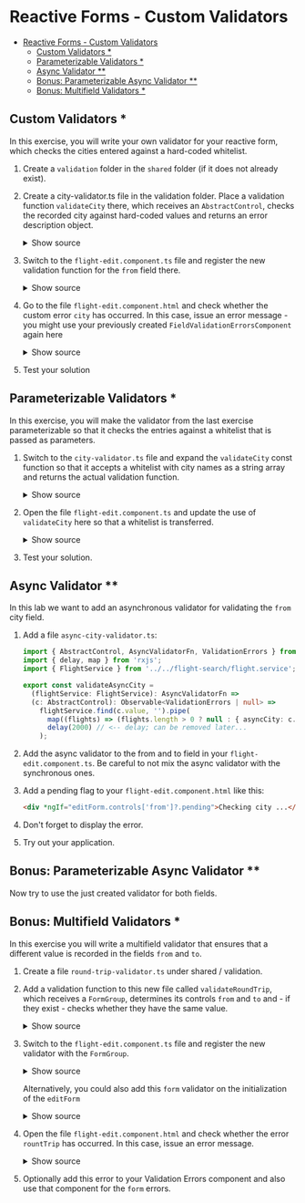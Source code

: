 # Reactive Forms - Custom Validators

- [Reactive Forms - Custom Validators](#reactive-forms---custom-validators)
  - [Custom Validators \*](#custom-validators-)
  - [Parameterizable Validators \*](#parametrizable-validators-)
  - [Async Validator \*\*](#async-validator-)
  - [Bonus: Parameterizable Async Validator \*\*](#bonus-parametrizable-async-validator-)
  - [Bonus: Multifield Validators \*](#bonus-multifield-validators-)

## Custom Validators \*

In this exercise, you will write your own validator for your reactive form, which checks the cities entered against a hard-coded whitelist.

1. Create a `validation` folder in the `shared` folder (if it does not already exist).

2. Create a city-validator.ts file in the validation folder. Place a validation function `validateCity` there, which receives an `AbstractControl`, checks the recorded city against hard-coded values and returns an error description object.

   <details>
   <summary>Show source</summary>
   <p>

   ```typescript
   import { AbstractControl, ValidationErrors } from '@angular/forms';

   export const validateCity = (c: AbstractControl): ValidationErrors | null => {
     const validCities: string[] = ['Graz', 'Wien', 'Hamburg', 'Berlin'];

     if (c.value && !validCities.includes(c.value)) {
       return {
         city: {
           actualValue: c.value,
           validCities: validCities.join(', ')
         }
       };
     }

     return null;
   };
   ```

   </p>
   </details>

3. Switch to the `flight-edit.component.ts` file and register the new validation function for the `from` field there.

   <details>
   <summary>Show source</summary>
   <p>

   ```typescript
   [...]
   import { validateCity } from '[...]';

   @Component({
     [...]
   })
   export class FlightEditComponent {
     [...]

     readonly editForm = this.fb.group({
       [...]
       from: ['', [[...], validateCity]],
       [...]
     });
   }
   ```

   </p>
   </details>

4. Go to the file `flight-edit.component.html` and check whether the custom error `city` has occurred. In this case, issue an error message - you might use your previously created `FieldValidationErrorsComponent` again here

   <details>
   <summary>Show source</summary>
   <p>

   ```html
   [...]
   <!-- better use your Validation Errors component -->
   <div *ngIf="editForm.controls['from']?.hasError('city')" class="text-danger">...city...</div>
   [...]
   ```

   </p>
   </details>

5. Test your solution

## Parameterizable Validators \*

In this exercise, you will make the validator from the last exercise parameterizable so that it checks the entries against a whitelist that is passed as parameters.

1. Switch to the `city-validator.ts` file and expand the `validateCity` const function so that it accepts a whitelist with city names as a string array and returns the actual validation function.

   <details>
   <summary>Show source</summary>
   <p>

   ```typescript
   import { AbstractControl, ValidationErrors, ValidatorFn } from '@angular/forms';

   export const validateCity =
     (validCities: string[]): ValidatorFn =>
     (c: AbstractControl): ValidationErrors | null => {
       if (c.value && !validCities.includes(c.value)) {
         return {
           city: {
             actualCity: c.value,
             validCities: validCities.join(', ')
           }
         };
       }

       return null;
     };
   ```

   </p>
   </details>

2. Open the file `flight-edit.component.ts` and update the use of `validateCity` here so that a whitelist is transferred.

   <details>
   <summary>Show source</summary>
   <p>

   ```typescript
   [...]

   readonly editForm = this.fb.group({
     [...]
     from: ['', [[...], validateCity(['Graz', 'Wien', 'Hamburg', 'Berlin'])]],
     [...]
   });

   [...]
   ```

   </p>
   </details>

3. Test your solution.

## Async Validator \*\*

In this lab we want to add an asynchronous validator for validating the `from` city field.

1. Add a file `async-city-validator.ts`:

   ```typescript
   import { AbstractControl, AsyncValidatorFn, ValidationErrors } from '@angular/forms';
   import { delay, map } from 'rxjs';
   import { FlightService } from '../../flight-search/flight.service';

   export const validateAsyncCity =
     (flightService: FlightService): AsyncValidatorFn =>
     (c: AbstractControl): Observable<ValidationErrors | null> =>
       flightService.find(c.value, '').pipe(
         map((flights) => (flights.length > 0 ? null : { asyncCity: c.value })),
         delay(2000) // <-- delay; can be removed later...
       );
   ```

2. Add the async validator to the from and to field in your `flight-edit.component.ts`. Be careful to not mix the async validator with the synchronous ones.

3. Add a pending flag to your `flight-edit.component.html` like this:

   ```html
   <div *ngIf="editForm.controls['from']?.pending">Checking city ...</div
   ```

4. Don't forget to display the error.

5. Try out your application.

## Bonus: Parameterizable Async Validator \*\*

Now try to use the just created validator for both fields.

## Bonus: Multifield Validators \*

In this exercise you will write a multifield validator that ensures that a different value is recorded in the fields `from` and `to`.

1. Create a file `round-trip-validator.ts` under shared / validation.

2. Add a validation function to this new file called `validateRoundTrip`, which receives a `FormGroup`, determines its controls `from` and `to` and - if they exist - checks whether they have the same value.

   <details>
   <summary>Show source</summary>
   <p>

   ```typescript
   import { AbstractControl, FormGroup, ValidationErrors } from '@angular/forms';

   export const validateRoundTrip = (c: AbstractControl): ValidationErrors | null => {
     const formGroup = c as FormGroup;
     const fromCtrl = formGroup.controls['from'];
     const toCtrl = formGroup.controls['to'];

     if (!fromCtrl || !toCtrl || !fromCtrl.value) {
       return null;
     }

     if (fromCtrl.value === toCtrl.value) {
       return { roundTrip: true };
     }

     return null;
   };
   ```

   </p>
   </details>

3. Switch to the `flight-edit.component.ts` file and register the new validator with the `FormGroup`.

    <details>
    <summary>Show source</summary>
    <p>

   ```typescript
   [...]
   import { validateRountTrip } from '[...]';

   @Component({
     [...]
   })
   export class FlightEditComponent {
     [...]

     constructor([...]) {
       [...]

       this.editForm.validator = validateRoundTrip;
     }

     [...]
   }
   ```

    </p>
    </details>

   Alternatively, you could also add this `form` validator on the initialization of the `editForm`

    <details>
    <summary>Show source</summary>
    <p>

   ```typescript
   [...]
   import { validateRountTrip } from '[...]';

   @Component({
     [...]
   })
   export class FlightEditComponent {
     [...]

     readonly editForm = this.fb.group(
       {
         id: [0, Validators.required],
         from: ['', [Validators.required, Validators.minLength(3), Validators.maxLength(15)], validateAsyncCity(this.flightService)],
         to: [
           '',
           [Validators.required, Validators.minLength(3), Validators.maxLength(15), validateCity(['Graz', 'Wien', 'Hamburg', 'Berlin'])]
         ],
         date: ['', [Validators.required, Validators.minLength(33), Validators.maxLength(33)]]
       },
       { validators: validateRoundTrip }
     );

     [...]
   }
   ```

    </p>
    </details>

4. Open the file `flight-edit.component.html` and check whether the error `rountTrip` has occurred. In this case, issue an error message.

   <details>
   <summary>Show source</summary>
   <p>

   ```html
   [...]
   <div *ngIf="editForm.hasError('roundTrip')" class="text-danger">...roundTrip...</div>
   [...]
   ```

   </p>
   </details>

5. Optionally add this error to your Validation Errors component and also use that component for the `form` errors.
